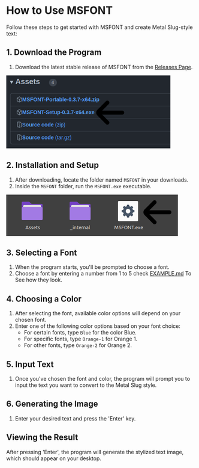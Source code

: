 # How to Use MSFONT

Follow these steps to get started with MSFONT and create Metal Slug-style text:

## 1. Download the Program

1. Download the latest stable release of MSFONT from the [Releases Page](https://github.com/VermeilChan/MetalSlugFontReborn/releases).

![Release Download](Assets/Markdown/Guide/Download-Program-Stable.png)

## 2. Installation and Setup

1. After downloading, locate the folder named `MSFONT` in your downloads.
2. Inside the `MSFONT` folder, run the `MSFONT.exe` executable.

![Run MSFONT](Assets/Markdown/Guide/Program.png)

## 3. Selecting a Font

1. When the program starts, you'll be prompted to choose a font.
2. Choose a font by entering a number from 1 to 5 check [EXAMPLE.md](EXAMPLE.md) To See how they look.

## 4. Choosing a Color

1. After selecting the font, available color options will depend on your chosen font.
 2. Enter one of the following color options based on your font choice:
     - For certain fonts, type `Blue` for the color Blue.
     - For specific fonts, type `Orange-1` for Orange 1.
     - For other fonts, type `Orange-2` for Orange 2.

## 5. Input Text

1. Once you've chosen the font and color, the program will prompt you to input the text you want to convert to the Metal Slug style.

## 6. Generating the Image

1. Enter your desired text and press the 'Enter' key.

## Viewing the Result

After pressing 'Enter', the program will generate the stylized text image, which should appear on your desktop.
